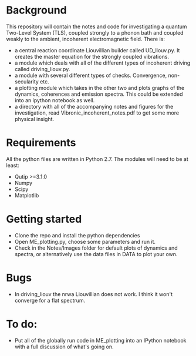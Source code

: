 
# Background

This repository will contain the notes and code for investigating a quantum Two-Level System (TLS), coupled strongly to a phonon bath and coupled weakly to the ambient, incoherent electromagnetic field.
There is:
- a central reaction coordinate Liouvillian builder called UD_liouv.py. It creates the master equation for the strongly coupled vibrations.
- a module which deals with all of the different types of incoherent driving called driving_liouv.py.
- a module with several different types of checks. Convergence, non-secularity etc.
- a plotting module which takes in the other two and plots graphs of the dynamics, coherences and emission spectra. This could be extended into an ipython notebook as well.
- a directory with all of the accompanying notes and figures for the investigation, read Vibronic_incoherent_notes.pdf to get some more physical insight.

# Requirements

All the python files are written in Python 2.7. The modules will need to be at least:
- Qutip >=3.1.0
- Numpy
- Scipy
- Matplotlib

# Getting started
- Clone the repo and install the python dependencies
- Open ME_plotting.py, choose some parameters and run it.
- Check in the Notes/Images folder for default plots of dynamics and spectra, or alternatively use the data files in DATA to plot your own.

# Bugs
- In driving_liouv the nrwa Liouvillian does not work. I think it won't converge for a flat spectrum.

# To do:
- Put all of the globally run code in ME_plotting into an IPython notebook with a full discussion of what's going on.
